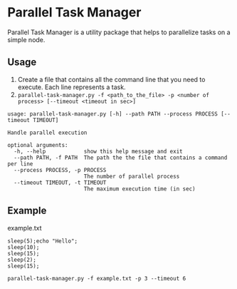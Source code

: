 # Parallel Task Manager

Parallel Task Manager is a utility package that helps to parallelize tasks on a simple node.

## Usage
1. Create a file that contains all the command line that you need to execute. Each line represents a task.
2. `parallel-task-manager.py -f <path_to_the_file> -p <number of process> [--timeout <timeout in sec>]`

```
usage: parallel-task-manager.py [-h] --path PATH --process PROCESS [--timeout TIMEOUT]

Handle parallel execution

optional arguments:
  -h, --help            show this help message and exit
  --path PATH, -f PATH  The path the the file that contains a command per line
  --process PROCESS, -p PROCESS
                        The number of parallel process
  --timeout TIMEOUT, -t TIMEOUT
                        The maximum execution time (in sec)
```

## Example

example.txt
```
sleep(5);echo "Hello";
sleep(10);
sleep(15);
sleep(2);
sleep(15);
```

`parallel-task-manager.py -f example.txt -p 3 --timeout 6`